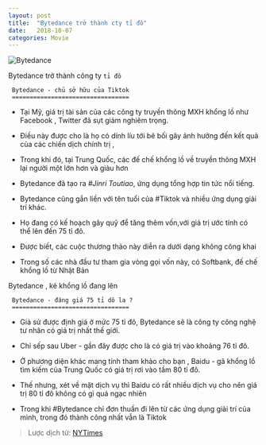 ```yaml
---
layout: post
title:  "Bytedance trở thành cty tỉ đô"
date:   2018-10-07
categories: Movie
---
```


![Bytedance](/assets/bytedance-tiktok-giant.jpg)

 Bytedance trở thành công ty `tỉ đô`

     Bytedance - chủ sở hữu của Tiktok
     =================================

 
 - Tại Mỹ, giá trị tài sản của các công ty truyền thông MXH khổng lồ như Facebook , Twitter đã sụt giảm nghiêm trọng.
 
 - Điều này được cho là họ có dính líu tới bê bối gây ảnh hưởng đến kết quả của các chiến dịch chính trị ,
  
 - Trong khi đó, tại Trung Quốc, các đế chế khổng lồ về truyền thông MXH lại người một lớn hơn và giàu hơn
 
 - Bytedance đã tạo ra *#Jinri Toutiao*, ứng dụng tổng hợp tin tức nổi tiếng.
 
 - Bytedance cũng gắn liền với tên tuổi của #Tiktok và nhiều ứng dụng giải trí khác.
 
 - Họ đang có kế hoạch gây quỹ để tăng thêm vốn,với giá trị ước tính có thể lên đến 75 tỉ đô.
 
 - Được biết, các cuộc thương thảo này diễn ra dưới dạng không công khai
 
 - Trong số các nhà đầu tư tham gia vòng gọi vốn này, có Softbank, đế chế khổng lồ từ Nhật Bản
 
  Bytedance , kẻ khổng lồ đang lên

	 Bytedance - đáng giá 75 tỉ dô la ?
	 =================================
	
- Giả sử được định giá ở mức 75 tỉ đô, Bytedance sẽ là công ty công nghệ tư nhân có giá trị nhất thế giới.

- Chỉ sếp sau Uber - gần đây được cho là có giá trị vào khoảng 76 tỉ đô.

- Ở phương diện khác mang tính tham khảo cho bạn , Baidu - gã khổng lồ tìm kiếm của Trung Quốc có giá trị
  rơi vào tầm 80 tỉ đô. 
  
- Thế nhưng, xét về mặt dịch vụ thì Baidu có rất nhiều dịch vụ cho nên giá trị 80 tỉ đô không có gì quá ngạc nhiên

- Trong khi #Bytedance chỉ đơn thuần đi lên từ các ứng dụng giải trí của mình, trong đó thành công nhất vẫn là Tiktok

> Lược dịch từ: [NYTimes](https://www.nytimes.com/2018/09/28/technology/bytedance-fundraising-toutiao-tiktok.html)


   